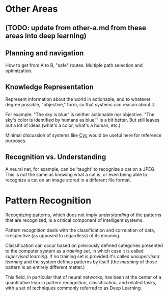 
# Other Areas

## (TODO: update from other-a.md from these areas into deep learning)

## Planning and navigation

How to get from A to B, "safe" routes. Multiple path selection and optimization.

## Knowledge Representation

Represent information about the world in actionable, and to whatever
degree possible, "objective," form, so that systems can reason about it.

For example: "The sky is blue" is neither actionable nor objective. "The
sky's color is identified by humans as blue'." is a bit better. But
still leaves out a lot of ideas (what's a color, what's a human, etc.)

Minimal discussion of systems like
[Cyc](https://en.wikipedia.org/wiki/Cyc)</a> would be useful here for
 reference purposes.

## Recognition vs. Understanding

 A neural net, for example, can be 'taught' to recognize a cat on a JPEG.
 This is not the same as knowing what a cat is, or even being able
 to recognize a cat on an image stored in a different file format.

# Pattern Recognition

Recognizing patterns, which does not imply _understanding_ of the patterns
that are recognized, is a critical component of intelligent systems.

Pattern recognition deals with the classification and correlation of data,
irrespective (as opposed to regardless) of its meaning.

Classification can occur based on previously defined categories presented
to the computer system as a _training set_, in which case it is
called _supervised learning_. If no training set is provided
it's called _unsupervised learning_ and the system defines patterns
by itself (the _meaning_ of those pattern is an entirely different
matter.)

This field, in particular that of neural networks, has been at the center
of a quantitative leap in pattern recognition, classification, and related
tasks, with a set of techniques commonly referred to as Deep Learning.
